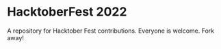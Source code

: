 # HacktoberFest 2022



A repository for Hacktober Fest contributions. Everyone is welcome. Fork away!
